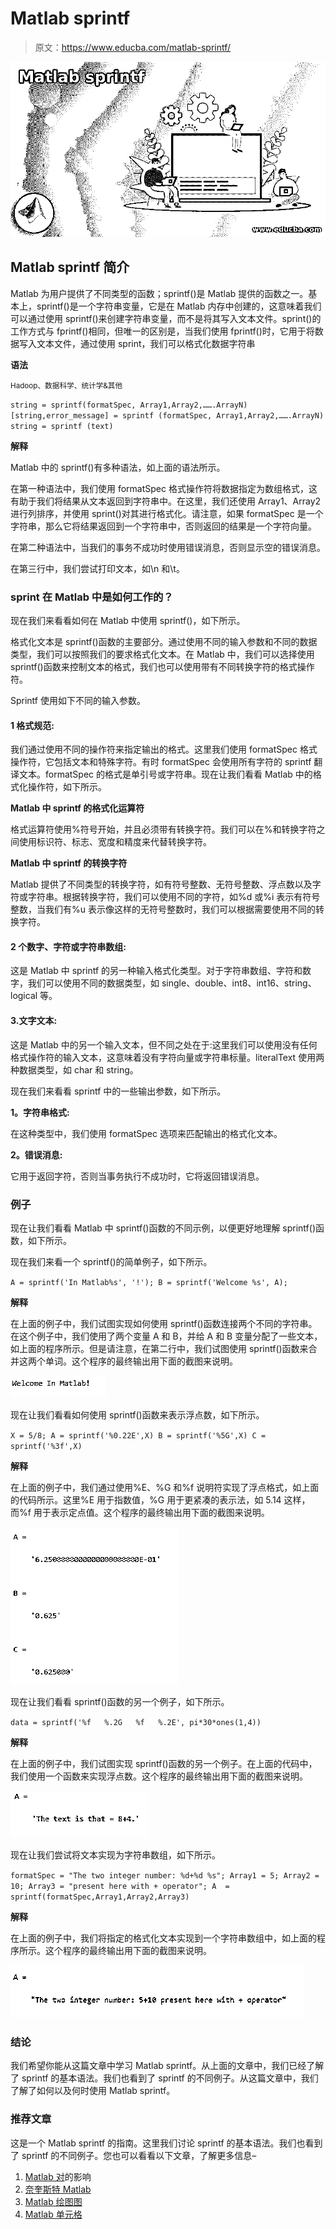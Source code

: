 # Matlab sprintf

> 原文：<https://www.educba.com/matlab-sprintf/>

![Matlab sprintf](img/ffe2fe0a923deb0535511e5781d3a858.png)



## Matlab sprintf 简介

Matlab 为用户提供了不同类型的函数；sprintf()是 Matlab 提供的函数之一。基本上，sprintf()是一个字符串变量，它是在 Matlab 内存中创建的，这意味着我们可以通过使用 sprintf()来创建字符串变量，而不是将其写入文本文件。sprint()的工作方式与 fprintf()相同，但唯一的区别是，当我们使用 fprintf()时，它用于将数据写入文本文件，通过使用 sprint，我们可以格式化数据字符串

**语法**

<small>Hadoop、数据科学、统计学&其他</small>

`string = sprintf(formatSpec, Array1,Array2,…….ArrayN)
[string,error_message] = sprintf (formatSpec, Array1,Array2,…….ArrayN)
string = sprintf (text)`

**解释**

Matlab 中的 sprintf()有多种语法，如上面的语法所示。

在第一种语法中，我们使用 formatSpec 格式操作符将数据指定为数组格式，这有助于我们将结果从文本返回到字符串中。在这里，我们还使用 Array1、Array2 进行列排序，并使用 sprint()对其进行格式化。请注意，如果 formatSpec 是一个字符串，那么它将结果返回到一个字符串中，否则返回的结果是一个字符向量。

在第二种语法中，当我们的事务不成功时使用错误消息，否则显示空的错误消息。

在第三行中，我们尝试打印文本，如\n 和\t。

### sprint 在 Matlab 中是如何工作的？

现在我们来看看如何在 Matlab 中使用 sprintf()，如下所示。

格式化文本是 sprintf()函数的主要部分。通过使用不同的输入参数和不同的数据类型，我们可以按照我们的要求格式化文本。在 Matlab 中，我们可以选择使用 sprintf()函数来控制文本的格式，我们也可以使用带有不同转换字符的格式操作符。

Sprintf 使用如下不同的输入参数。

#### 1 格式规范:

我们通过使用不同的操作符来指定输出的格式。这里我们使用 formatSpec 格式操作符，它包括文本和特殊字符。有时 formatSpec 会使用所有字符的 sprintf 翻译文本。formatSpec 的格式是单引号或字符串。现在让我们看看 Matlab 中的格式化操作符，如下所示。

**Matlab 中 sprintf 的格式化运算符**

格式运算符使用%符号开始，并且必须带有转换字符。我们可以在%和转换字符之间使用标识符、标志、宽度和精度来代替转换字符。

**Matlab 中 sprintf 的转换字符**

Matlab 提供了不同类型的转换字符，如有符号整数、无符号整数、浮点数以及字符或字符串。根据转换字符，我们可以使用不同的字符，如%d 或%i 表示有符号整数，当我们有%u 表示像这样的无符号整数时，我们可以根据需要使用不同的转换字符。

#### 2 个数字、字符或字符串数组:

这是 Matlab 中 sprintf 的另一种输入格式化类型。对于字符串数组、字符和数字，我们可以使用不同的数据类型，如 single、double、int8、int16、string、logical 等。

#### 3.文字文本:

这是 Matlab 中的另一个输入文本，但不同之处在于:这里我们可以使用没有任何格式操作符的输入文本，这意味着没有字符向量或字符串标量。literalText 使用两种数据类型，如 char 和 string。

现在我们来看看 sprintf 中的一些输出参数，如下所示。

**1。字符串格式:**

在这种类型中，我们使用 formatSpec 选项来匹配输出的格式化文本。

**2。错误消息:**

它用于返回字符，否则当事务执行不成功时，它将返回错误消息。

### 例子

现在让我们看看 Matlab 中 sprintf()函数的不同示例，以便更好地理解 sprintf()函数，如下所示。

现在我们来看一个 sprintf()的简单例子，如下所示。

`A = sprintf('In Matlab%s', '!');
B = sprintf('Welcome %s', A);`

**解释**

在上面的例子中，我们试图实现如何使用 sprintf()函数连接两个不同的字符串。在这个例子中，我们使用了两个变量 A 和 B，并给 A 和 B 变量分配了一些文本，如上面的程序所示。但是请注意，在第二行中，我们试图使用 sprintf()函数来合并这两个单词。这个程序的最终输出用下面的截图来说明。

![Matlab sprintf output 1](img/82dcc7d634eeabeb055a211b744a267d.png)



现在让我们看看如何使用 sprintf()函数来表示浮点数，如下所示。

`X = 5/8;
A = sprintf('%0.22E',X)
B = sprintf('%5G',X)
C = sprintf('%3f',X)`

**解释**

在上面的例子中，我们通过使用%E、%G 和%f 说明符实现了浮点格式，如上面的代码所示。这里%E 用于指数值，%G 用于更紧凑的表示法，如 5.14 这样，而%f 用于表示定点值。这个程序的最终输出用下面的截图来说明。

![Matlab sprintf output 2](img/46d259d05771cd8762bfb00e38a844af.png)



现在让我们看看 sprintf()函数的另一个例子，如下所示。

`data = sprintf('%f   %.2G   %f   %.2E', pi*30*ones(1,4))`

**解释**

在上面的例子中，我们试图实现 sprintf()函数的另一个例子。在上面的代码中，我们使用一个函数来实现浮点数。这个程序的最终输出用下面的截图来说明。

![output 3](img/0a22fc29118e84196f043bcec9db4b21.png)



现在让我们尝试将文本实现为字符串数组，如下所示。

`formatSpec = "The two integer number: %d+%d %s";
Array1 = 5;
Array2 = 10;
Array3 = "present here with + operator";
A  = sprintf(formatSpec,Array1,Array2,Array3)`

**解释**

在上面的例子中，我们将指定的格式化文本实现到一个字符串数组中，如上面的程序所示。这个程序的最终输出用下面的截图来说明。

![output 4](img/7f4aa8e949e04500053b1e24d76201ed.png)



### 结论

我们希望你能从这篇文章中学习 Matlab sprintf。从上面的文章中，我们已经了解了 sprintf 的基本语法。我们也看到了 sprintf 的不同例子。从这篇文章中，我们了解了如何以及何时使用 Matlab sprintf。

### 推荐文章

这是一个 Matlab sprintf 的指南。这里我们讨论 sprintf 的基本语法。我们也看到了 sprintf 的不同例子。您也可以看看以下文章，了解更多信息–

1.  [Matlab 对](https://www.educba.com/matlab-mod/)的影响
2.  [奈奎斯特 Matlab](https://www.educba.com/nyquist-matlab/)
3.  [Matlab 绘图图](https://www.educba.com/plot-graph-matlab/)
4.  [Matlab 单元格](https://www.educba.com/matlab-cell/)





